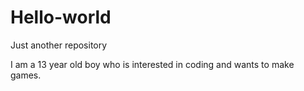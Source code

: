 # Hello-world
Just another repository

I am a 13 year old boy who is interested in coding and wants to make games.

